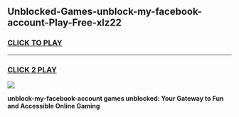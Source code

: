 
## Unblocked-Games-unblock-my-facebook-account-Play-Free-xlz22
<h3>
<a href="https://premium76.site?title=unblock-my-facebook-account&ref=21A">CLICK TO PLAY</a></h3>
<hr>

<h3>
<a href="https://premium76.site?title=unblock-my-facebook-account&ref=21A">CLICK 2 PLAY</a>
  
</h3>

<a href="https://premium76.site?title=unblock-my-facebook-account&ref=21A"><img src="https://clearcache.store/games.png"></a>


**unblock-my-facebook-account games unblocked: Your Gateway to Fun and Accessible Online Gaming**
